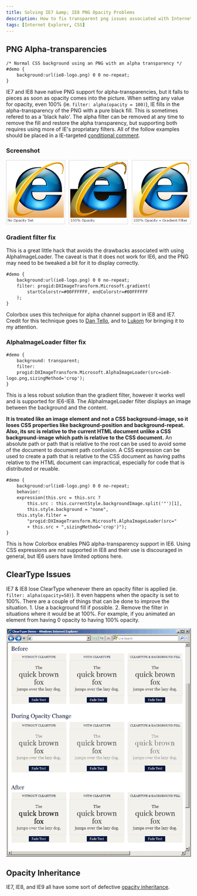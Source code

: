 ```yaml
---
title: Solving IE7 &amp; IE8 PNG Opacity Problems
description: How to fix transparent png issues associated with Internet Explorer's alpha filter.
tags: [Internet Explorer, CSS]
---
```


## PNG Alpha-transparencies

	/* Normal CSS background using an PNG with an alpha transparency */
	#demo {
		background:url(ie8-logo.png) 0 0 no-repeat;
	}

IE7 and IE8 have native PNG support for alpha-transparencies, but it falls to pieces as soon as opacity comes into the picture.  When setting any value for opacity, even 100% (ie. `filter: alpha(opacity = 100)`), IE fills in the alpha-transparency of the PNG with a pure black fill.  This is sometimes refered to as a 'black halo'.  The alpha filter can be removed at any time to remove the fill and restore the alpha transparency, but supporting both requires using more of IE's propriatary filters.  All of the follow examples should be placed in a IE-targeted [conditional comment](http://www.quirksmode.org/css/condcom.html).

### Screenshot

![](/img/alpha-demo.png)

### Gradient filter fix

This is a great little hack that avoids the drawbacks associated with using AlphaImageLoader.  The caveat is that it does not work for IE6, and the PNG may need to be tweaked a bit for it to display correctly.

	#demo {
		background:url(ie8-logo.png) 0 0 no-repeat;
		filter: progid:DXImageTransform.Microsoft.gradient(
			startColorstr=#00FFFFFF, endColorstr=#00FFFFFF
		);
	}


Colorbox uses this technique for alpha channel support in IE8 and IE7.  Credit for this technique goes to [Dan Tello](http://www.sitepoint.com/forums/javascript-15/jquery-fadein-fadeout-transparent-png-ie7-chrome-590295.html), and to [Lukom](https://github.com/Lukom) for bringing it to my attention.

### AlphaImageLoader filter fix

	#demo {
		background: transparent;
		filter:
		progid:DXImageTransform.Microsoft.AlphaImageLoader(src=ie8-logo.png,sizingMethod='crop');
	}

This is a less robust solution than the gradient filter, however it works well and is supported for IE6-IE8.  The AlphaImageLoader filter displays an image between the background and the content.

**It is treated like an image element and not a CSS background-image, so it loses CSS properties like background-position and background-repeat.  Also, its src is relative to the current HTML document unlike a CSS background-image which path is relative to the CSS document.**  An absolute path or path that is relative to the root can be used to avoid some of the document to document path confusion.  A CSS expression can be used to create a path that is relative to the CSS document as having paths relative to the HTML document can impractical, especially for code that is distributed or reuable.

	#demo {
		background:url(ie8-logo.png) 0 0 no-repeat;
		behavior:
		expression(this.src = this.src ?
			this.src : this.currentStyle.backgroundImage.split('"')[1],
			this.style.background = "none",
		this.style.filter =
			"progid:DXImageTransform.Microsoft.AlphaImageLoader(src="
			+ this.src + ",sizingMethod='crop')");
	}

This is how Colorbox enables PNG alpha-transparency support in IE6.  Using CSS expressions are not supported in IE8 and their use is discouraged in general, but IE6 users have limited options here.

## ClearType Issues

IE7 & IE8 lose ClearType whenever there an opacity filter is applied (ie. `filter: alpha(opacity=50)`).  It even happens when the opacity is set to 100%.  There are a couple of things that can be done to improve the situation. 1. Use a background fill if possible.  2. Remove the filter in situations where it would be at 100%.  For example, if you animated an element from having 0 opacity to having 100% opacity.

![](/img/cleartype.png)

## Opacity Inheritance

IE7, IE8, and IE9 all have some sort of defective [opacity inheritance](/notes/ie-opacity-inheritance).
